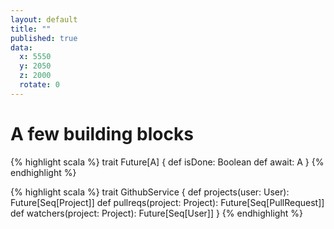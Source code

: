 ```yaml
---
layout: default
title: ""
published: true
data:
  x: 5550
  y: 2050
  z: 2000
  rotate: 0
---
```


# A few building blocks #

{% highlight scala %}
trait Future[A] {
  def isDone: Boolean
  def await: A
}
{% endhighlight %}

{% highlight scala %}
trait GithubService {
  def projects(user: User): Future[Seq[Project]]
  def pullreqs(project: Project): Future[Seq[PullRequest]]
  def watchers(project: Project): Future[Seq[User]]
}
{% endhighlight %}
